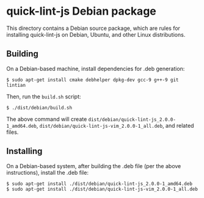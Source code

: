 # quick-lint-js Debian package

This directory contains a Debian source package, which are rules for installing
quick-lint-js on Debian, Ubuntu, and other Linux distributions.

## Building

On a Debian-based machine, install dependencies for .deb generation:

    $ sudo apt-get install cmake debhelper dpkg-dev gcc-9 g++-9 git lintian

Then, run the `build.sh` script:

    $ ./dist/debian/build.sh

The above command will create `dist/debian/quick-lint-js_2.0.0-1_amd64.deb`,
`dist/debian/quick-lint-js-vim_2.0.0-1_all.deb`, and related files.

## Installing

On a Debian-based system, after building the .deb file (per the above
instructions), install the .deb file:

    $ sudo apt-get install ./dist/debian/quick-lint-js_2.0.0-1_amd64.deb
    $ sudo apt-get install ./dist/debian/quick-lint-js-vim_2.0.0-1_all.deb
